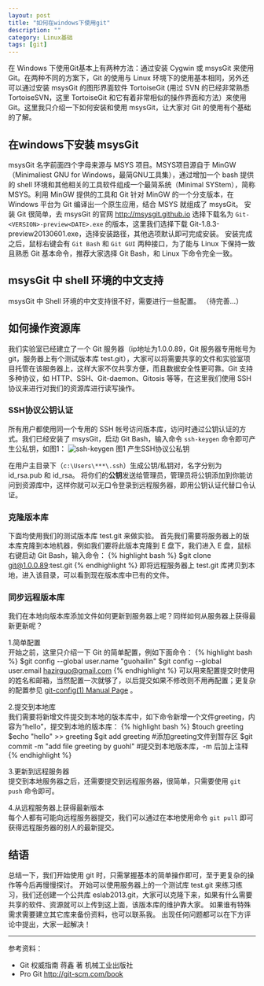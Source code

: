 ```yaml
---
layout: post
title: "如何在windows下使用git"
description: ""
category: Linux基础
tags: [git]
---
```



在 Windows 下使用Git基本上有两种方法：通过安装 Cygwin 或 msysGit 来使用Git。在两种不同的方案下，Git 的使用与 Linux 环境下的使用基本相同，另外还可以通过安装 msysGit 的图形界面软件 TortoiseGit (用过 SVN 的已经非常熟悉 TortoiseSVN，这里 TortoiseGit 和它有着非常相似的操作界面和方法）来使用 Git。这里我只介绍一下如何安装和使用 msysGit，让大家对 Git 的使用有个基础的了解。
## 在windows下安装 msysGit
msysGit 名字前面四个字母来源与 MSYS 项目。MSYS项目源自于 MinGW（Minimaliest GNU for Windows，最简GNU工具集），通过增加一个 bash 提供的 shell 环境和其他相关的工具软件组成一个最简系统（Minimal SYStem），简称MSYS。利用 MinGW 提供的工具和 Git 针对 MinGW 的一个分支版本，在 Windows 平台为 Git 编译出一个原生应用，结合 MSYS 就组成了 msysGit。
安装 Git 很简单，去 msysGit 的官网 http://msysgit.github.io 选择下载名为 `Git-<VERSION>-preview<DATE>.exe` 的版本，这里我们选择下载 Git-1.8.3-preview20130601.exe，选择安装路径，其他选项默认即可完成安装。
安装完成之后，鼠标右键会有 `Git Bash` 和 `Git GUI` 两种接口，为了能与 Linux 下保持一致且熟悉 Git 基本命令，推荐大家选择 Git Bash，和 Linux 下命令完全一致。
## msysGit 中 shell 环境的中文支持
msysGit 中 Shell 环境的中文支持很不好，需要进行一些配置。
（待完善...）

## 如何操作资源库
我们实验室已经建立了一个 Git 服务器（ip地址为1.0.0.89，Git 服务器专用帐号为 git，服务器上有个测试版本库 test.git），大家可以将需要共享的文件和实验室项目托管在该服务器上，这样大家不仅共享方便，而且数据安全性更可靠。Git 支持多种协议，如 HTTP、SSH、Git-daemon、Gitosis 等等，在这里我们使用 SSH 协议来进行对我们的资源库进行读写操作。

### SSH协议公钥认证
所有用户都使用同一个专用的 SSH 帐号访问版本库，访问时通过公钥认证的方式。我们已经安装了 msysGit，启动 Git Bash，输入命令 `ssh-keygen` 命令即可产生公私钥，如图1：
![ssh-keygen](http://i.imgur.com/4wiYYzM.png)
图1 产生SSH协议公私钥

在用户主目录下（`c:\Users\***\.ssh`）生成公钥/私钥对，名字分别为 id_rsa.pub 和 id_rsa。
将你们的**公钥**发送给管理员，管理员将公钥添加到你能访问到资源库中，这样你就可以无口令登录到远程服务器，即用公钥认证代替口令认证。

### 克隆版本库
下面均使用我们的测试版本库 test.git 来做实验。
首先我们需要将服务器上的版本库克隆到本地机器，例如我们要将此版本克隆到 E 盘下，我们进入 E 盘，鼠标右键启动 Git Bash，输入命令：
{% highlight bash %}
$git clone git@1.0.0.89:test.git
{% endhighlight %}
即将远程服务器上 test.git 库拷贝到本地，进入该目录，可以看到现在版本库中已有的文件。

### 同步远程版本库
我们在本地向版本库添加文件如何更新到服务器上呢？同样如何从服务器上获得最新更新呢？

1.简单配置   
开始之前，这里只介绍一下 Git 的简单配置，例如下面命令：
{% highlight bash %}
  $git config --global user.name "guohailin"
  $git config --global user.email hazirguo@gmail.com
{% endhighlight %}
可以用来配置提交时使用的姓名和邮箱，当然配置一次就够了，以后提交如果不修改则不用再配置；更复杂的配置参见 [git-config(1) Manual Page](https://www.kernel.org/pub/software/scm/git/docs/git-config.html) 。

2.提交到本地库   
我们需要将新增文件提交到本地的版本库中，如下命令新增一个文件greeting，内容为“hello”，提交到本地的版本库：
{% highlight bash %}
  $touch greeting
  $echo "hello" >> greeting
  $git add greeting        #添加greeting文件到暂存区
  $git commit -m "add file greeting by guohl"		#提交到本地版本库，-m 后加上注释
{% endhighlight %}

3.更新到远程服务器   
提交到本地服务器之后，还需要提交到远程服务器，很简单，只需要使用 `git push` 命令即可。

4.从远程服务器上获得最新版本   
每个人都有可能向远程服务器提交，我们可以通过在本地使用命令 `git pull` 即可获得远程服务器的别人的最新提交。

## 结语
总结一下，我们开始使用 git 时，只需掌握基本的简单操作即可，至于更复杂的操作等今后再慢慢探讨。
开始可以使用服务器上的一个测试库 test.git 来练习练习，我们还创建一个公共库 eslab2013.git，大家可以克隆下来，如果有什么需要共享的软件、资源就可以上传到这上面，该版本库的维护靠大家。
如果谁有特殊需求需要建立其它库来备份资料，也可以联系我。
出现任何问题都可以在下方评论中提出，大家一起解决！


----
参考资料：

* Git 权威指南    蒋鑫 著      机械工业出版社
* Pro Git     http://git-scm.com/book
